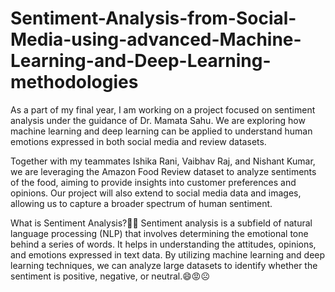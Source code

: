 # Sentiment-Analysis-from-Social-Media-using-advanced-Machine-Learning-and-Deep-Learning-methodologies
As a part of my final year, I am working on a project focused on sentiment analysis under the guidance of Dr. Mamata Sahu. We are exploring how machine learning and deep learning can be applied to understand human emotions expressed in both social media and review datasets.

Together with my teammates Ishika Rani, Vaibhav Raj, and Nishant Kumar, we are leveraging the Amazon Food Review dataset to analyze sentiments of the food, aiming to provide insights into customer preferences and opinions. Our project will also extend to social media data and images, allowing us to capture a broader spectrum of human sentiment.

What is Sentiment Analysis?🤔🤔
Sentiment analysis is a subfield of natural language processing (NLP) that involves determining the emotional tone behind a series of words. It helps in understanding the attitudes, opinions, and emotions expressed in text data. By utilizing machine learning and deep learning techniques, we can analyze large datasets to identify whether the sentiment is positive, negative, or neutral.😄😡☹️
